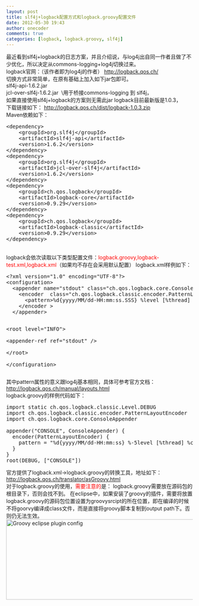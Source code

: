 ```yaml
---
layout: post
title: slf4j+logback配置方式和logback.groovy配置文件
date: 2012-05-30 19:43
author: onecoder
comments: true
categories: [logback, logback.groovy, slf4j]
---
```

最近看到slf4j+logback的日志方案，并且介绍说，与log4j出自同一作者且做了不少优化，所以决定从commons-logging+log4j切换过来。<br />
logback官网：（该作者即为log4j的作者） <span style="color: #0000ff;"><a href="http://logback.qos.ch/"><span style="color: #0000ff;">http://logback.qos.ch/</span></a></span><br />
切换方式非常简单，在原有基础上加入如下jar包即可。<br />
slf4j-api-1.6.2.jar<br />
jcl-over-slf4j-1.6.2.jar &nbsp;\\用于桥接commons-logging 到 slf4j，<br />
如果直接使用slf4j+logback的方案则无需此jar logback目前最新版是1.0.3，<br />
下载链接如下： <span style="color: #0000ff;"><a href="http://logback.qos.ch/dist/logback-1.0.3.zip" target="_blank" title="logback download"><span style="color: #0000ff;">http://logback.qos.ch/dist/logback-1.0.3.zip</span></a></span><br />
Maven依赖如下：<br />
<pre class="brush:xml;first-line:1;pad-line-numbers:true;highlight:null;collapse:false;">
&lt;dependency&gt; 
    &lt;groupId&gt;org.slf4j&lt;/groupId&gt; 
    &lt;artifactId&gt;slf4j-api&lt;/artifactId&gt; 
    &lt;version&gt;1.6.2&lt;/version&gt; 
&lt;/dependency&gt; 
&lt;dependency&gt; 
    &lt;groupId&gt;org.slf4j&lt;/groupId&gt; 
    &lt;artifactId&gt;jcl-over-slf4j&lt;/artifactId&gt; 
    &lt;version&gt;1.6.2&lt;/version&gt; 
&lt;/dependency&gt; 
&lt;dependency&gt; 
    &lt;groupId&gt;ch.qos.logback&lt;/groupId&gt; 
    &lt;artifactId&gt;logback-core&lt;/artifactId&gt; 
    &lt;version&gt;0.9.29&lt;/version&gt; 
&lt;/dependency&gt; 
&lt;dependency&gt; 
    &lt;groupId&gt;ch.qos.logback&lt;/groupId&gt; 
    &lt;artifactId&gt;logback-classic&lt;/artifactId&gt; 
    &lt;version&gt;0.9.29&lt;/version&gt; 
&lt;/dependency&gt; 
</pre>
<br />
logback会依次读取以下类型配置文件：<span style="color: #ff0000;">logback.groovy,logback-test.xml,logback.xml</span>（如果均不存在会采用默认配置） logback.xml样例如下：<br />
<pre class="brush:xml;first-line:1;pad-line-numbers:true;highlight:null;collapse:false;">
&lt;?xml version=&quot;1.0&quot; encoding=&quot;UTF-8&quot;?&gt;   
&lt;configuration&gt;   
  &lt;appender name=&quot;stdout&quot; class=&quot;ch.qos.logback.core.ConsoleAppender&quot;&gt;   
    &lt;encoder  class=&quot;ch.qos.logback.classic.encoder.PatternLayoutEncoder&quot;&gt;   
      &lt;pattern&gt;%d{yyyy/MM/dd-HH:mm:ss.SSS} %level [%thread] %class:%line&gt;&gt;%msg%n&lt;/pattern&gt;   
    &lt;/encoder &gt;   
  &lt;/appender&gt;   
   
  &lt;root level=&quot;INFO&quot;&gt;   
    &lt;appender-ref ref=&quot;stdout&quot; /&gt;   
  &lt;/root&gt;   
&lt;/configuration&gt;
</pre>
其中pattern属性的意义跟log4j基本相同，具体可参考官方文档：<span style="color: #0000ff;"><a href="http://logback.qos.ch/manual/layouts.html"><span style="color: #0000ff;">http://logback.qos.ch/manual/layouts.html</span></a></span><br />
logback.groovy的样例代码如下：<br />
<pre class="brush:groovy;first-line:1;pad-line-numbers:true;highlight:null;collapse:false;">
import static ch.qos.logback.classic.Level.DEBUG 
import ch.qos.logback.classic.encoder.PatternLayoutEncoder 
import ch.qos.logback.core.ConsoleAppender 
 
appender(&quot;CONSOLE&quot;, ConsoleAppender) { 
  encoder(PatternLayoutEncoder) { 
    pattern = &quot;%d{yyyy/MM/dd-HH:mm:ss} %-5level [%thread] %class{5}:%line&gt;&gt;%msg%n&quot; 
  } 
} 
root(DEBUG, [&quot;CONSOLE&quot;]) 
</pre>
官方提供了logback.xml-&gt;logback.groovy的转换工具，地址如下：<a href="http://logback.qos.ch/translator/asGroovy.html" style="padding: 0px; margin: 0px; color: rgb(125, 0, 0); text-decoration: none; font-family: Helvetica, Tahoma, Arial, sans-serif; font-size: 14px; line-height: 25px; text-align: left; ">http://logback.qos.ch/translator/asGroovy.html</a>&nbsp;<br />
对于logback.groovy的使用，<span style="color:#ff0000;">需要注意的</span>是： logback.groovy需要放在源码包的根目录下，否则会找不到。 在eclipse中，如果安装了groovy的插件，需要将放置logback.groovy的源码包位置设置为groovysrcipt的所在位置，即在编译的时候不将goorvy编译成class文件，而是直接将groovy脚本复制到output path下。否则仍无法生效。 <a href="http://www.coderli.com/wp-content/uploads/2012/05/groovy-eclipse.jpg"><img alt="Groovy eclipse plugin config" class="alignnone size-full wp-image-165" height="217" src="http://www.coderli.com/wp-content/uploads/2012/05/groovy-eclipse.jpg" title="groovy-eclipse" width="654" /></a>
